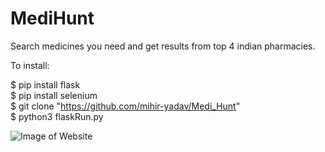 # MediHunt
Search medicines you need and get results from top 4 indian pharmacies.

To install:

$ pip install flask  
$ pip install selenium  
$ git clone "https://github.com/mihir-yadav/Medi_Hunt"  
$ python3 flaskRun.py  

![Image of Website](https://github.com/mihir-yadav/Medi_Hunt/blob/master/Demo/MediHunt_demo.png?raw=true)

